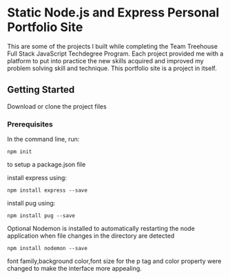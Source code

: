 # Static Node.js and Express Personal Portfolio Site

This are some of the projects I built while completing the Team Treehouse Full Stack JavaScript Techdegree Program. Each project provided me with a platform to put into practice the new skills acquired and improved my problem solving skill and technique. This portfolio site is a project in itself.

## Getting Started

Download or clone the project files

### Prerequisites

In the command line, run:

```
npm init
```

to setup a package.json file

install express using:

```
npm install express --save
```

install pug using:

```
npm install pug --save
```

Optional
Nodemon is installed to automatically restarting the node application when file changes in the directory are detected

```
npm install nodemon --save
```

font family,background color,font size for the p tag and color property were changed to make the interface more appealing.
